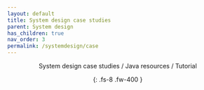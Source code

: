 ```yaml
---
layout: default
title: System design case studies
parent: System design
has_children: true
nav_order: 3
permalink: /systemdesign/case
---
```

<div align="center" markdown="1">
System design case studies / Java resources / Tutorial

{: .fs-8 .fw-400 }
</div>